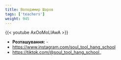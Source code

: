 ```yaml
---
title: Володимир Шаров
tags: ['teachers']
weight: 945
---
```

{{< youtube AxOoMoLIAwA >}}

- **Розташування:** -
- https://www.instagram.com/soul_tool_hang_school
- https://tiktok.com/@soul_tool_hang_school_

